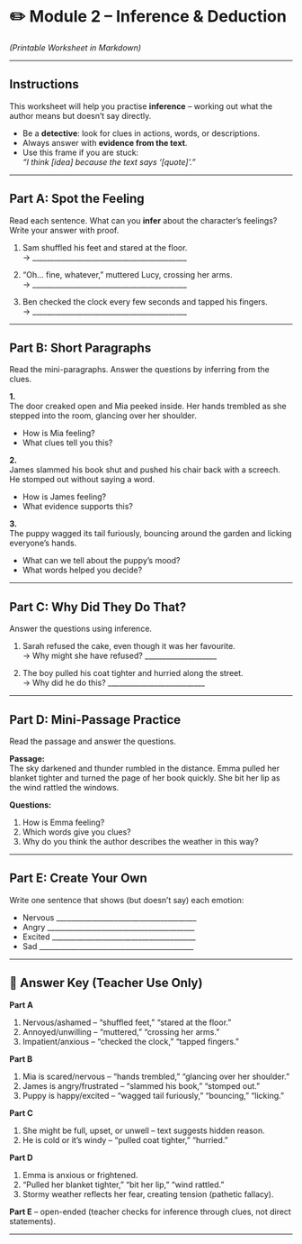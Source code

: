 # ✏️ Module 2 – Inference & Deduction  
*(Printable Worksheet in Markdown)*

---

## Instructions  
This worksheet will help you practise **inference** – working out what the author means but doesn’t say directly.  
- Be a **detective**: look for clues in actions, words, or descriptions.  
- Always answer with **evidence from the text**.  
- Use this frame if you are stuck:  
  *“I think [idea] because the text says ‘[quote]’.”*  

---

## Part A: Spot the Feeling  
Read each sentence. What can you **infer** about the character’s feelings? Write your answer with proof.  

1. Sam shuffled his feet and stared at the floor.  
   → ___________________________________________  

2. “Oh… fine, whatever,” muttered Lucy, crossing her arms.  
   → ___________________________________________  

3. Ben checked the clock every few seconds and tapped his fingers.  
   → ___________________________________________  

---

## Part B: Short Paragraphs  
Read the mini-paragraphs. Answer the questions by inferring from the clues.  

**1.**  
The door creaked open and Mia peeked inside. Her hands trembled as she stepped into the room, glancing over her shoulder.  
- How is Mia feeling?  
- What clues tell you this?  

**2.**  
James slammed his book shut and pushed his chair back with a screech. He stomped out without saying a word.  
- How is James feeling?  
- What evidence supports this?  

**3.**  
The puppy wagged its tail furiously, bouncing around the garden and licking everyone’s hands.  
- What can we tell about the puppy’s mood?  
- What words helped you decide?  

---

## Part C: Why Did They Do That?  
Answer the questions using inference.  

1. Sarah refused the cake, even though it was her favourite.  
   → Why might she have refused? ____________________  

2. The boy pulled his coat tighter and hurried along the street.  
   → Why did he do this? ___________________________  

---

## Part D: Mini-Passage Practice  
Read the passage and answer the questions.  

**Passage:**  
The sky darkened and thunder rumbled in the distance. Emma pulled her blanket tighter and turned the page of her book quickly. She bit her lip as the wind rattled the windows.  

**Questions:**  
1. How is Emma feeling?  
2. Which words give you clues?  
3. Why do you think the author describes the weather in this way?  

---

## Part E: Create Your Own  
Write one sentence that shows (but doesn’t say) each emotion:  

- Nervous _______________________________________  
- Angry _________________________________________  
- Excited ________________________________________  
- Sad ___________________________________________  

---

## 📝 Answer Key (Teacher Use Only)

**Part A**  
1. Nervous/ashamed – “shuffled feet,” “stared at the floor.”  
2. Annoyed/unwilling – “muttered,” “crossing her arms.”  
3. Impatient/anxious – “checked the clock,” “tapped fingers.”  

**Part B**  
1. Mia is scared/nervous – “hands trembled,” “glancing over her shoulder.”  
2. James is angry/frustrated – “slammed his book,” “stomped out.”  
3. Puppy is happy/excited – “wagged tail furiously,” “bouncing,” “licking.”  

**Part C**  
1. She might be full, upset, or unwell – text suggests hidden reason.  
2. He is cold or it’s windy – “pulled coat tighter,” “hurried.”  

**Part D**  
1. Emma is anxious or frightened.  
2. “Pulled her blanket tighter,” “bit her lip,” “wind rattled.”  
3. Stormy weather reflects her fear, creating tension (pathetic fallacy).  

**Part E** – open-ended (teacher checks for inference through clues, not direct statements).  

---

